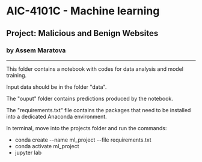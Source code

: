 # AIC-4101C - Machine learning 
## Project: Malicious and Benign Websites

### by Assem Maratova
---


This folder contains a notebook with codes for data analysis and model training.

Input data should be in the folder "data". 

The "ouput" folder contains predictions produced by the notebook.

The "requirements.txt" file contains the packages that need to be installed into a dedicated Anaconda environment.

In terminal, move into the projects folder and run the commands:
- conda create --name ml_project --file requirements.txt
- conda activate ml_project
- jupyter lab